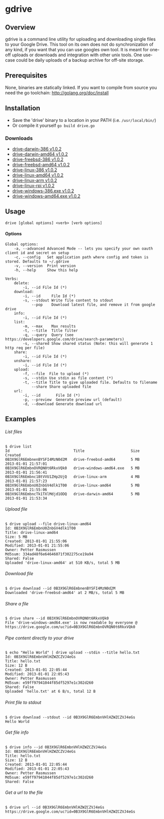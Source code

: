 gdrive
======


## Overview
gdrive is a command line utility for uploading and downloading single files to your Google Drive.
This tool on its own does not do synchronization of any kind, if you want that you can use googles own tool.
It is meant for one-off uploads or downloads and integration with other unix tools. One use-case could be
daily uploads of a backup archive for off-site storage.

## Prerequisites
None, binaries are statically linked.
If you want to compile from source you need the go toolchain: http://golang.org/doc/install

## Installation
- Save the 'drive' binary to a location in your PATH (i.e. `/usr/local/bin/`)
- Or compile it yourself `go build drive.go`

### Downloads
- [drive-darwin-386 v1.0.2](https://drive.google.com/uc?id=0B3X9GlR6EmbnVFdtdFNjTE1oakU)
- [drive-darwin-amd64 v1.0.2](https://drive.google.com/uc?id=0B3X9GlR6EmbnQnZNNWs2eW5fbGM)
- [drive-freebsd-386 v1.0.2](https://drive.google.com/uc?id=0B3X9GlR6Embnd3diQXdOa0tWWTQ)
- [drive-freebsd-amd64 v1.0.2](https://drive.google.com/uc?id=0B3X9GlR6EmbnZmU1cnpxNnkxbVU)
- [drive-linux-386 v1.0.2](https://drive.google.com/uc?id=0B3X9GlR6EmbnSThPTFNPYVlDNnc)
- [drive-linux-amd64 v1.0.2](https://drive.google.com/uc?id=0B3X9GlR6EmbnT0RqS0oyNWZscHc)
- [drive-linux-arm v1.0.2](https://drive.google.com/uc?id=0B3X9GlR6EmbnQ0N0U3FIZ01WNVk)
- [drive-linux-rpi v1.0.2](https://drive.google.com/uc?id=0B3X9GlR6EmbneWZvcXBlX3U1ckk)
- [drive-windows-386.exe v1.0.2](https://drive.google.com/uc?id=0B3X9GlR6EmbnM3lQQzVSUHJLODg)
- [drive-windows-amd64.exe v1.0.2](https://drive.google.com/uc?id=0B3X9GlR6EmbnRVBtSFZUUlA4SlU)

## Usage
    drive [global options] <verb> [verb options]

#### Options
    Global options:
        -a, --advanced Advanced Mode -- lets you specify your own oauth client id and secret on setup
        -c, --config   Set application path where config and token is stored. Defaults to ~/.gdrive
        -v, --version  Print version
        -h, --help     Show this help

    Verbs:
        delete:
            -i, --id File Id (*)
        download:
            -i, --id     File Id (*)
            -s, --stdout Write file content to stdout
                --pop    Download latest file, and remove it from google drive
        info:
            -i, --id File Id (*)
        list:
            -m, --max    Max results
            -t, --title  Title filter
            -q, --query  Query (see https://developers.google.com/drive/search-parameters)
            -s, --shared Show shared status (Note: this will generate 1 http req per file)
        share:
            -i, --id File Id (*)
        unshare:
            -i, --id File Id (*)
        upload:
            -f, --file  File to upload (*)
            -s, --stdin Use stdin as file content (*)
            -t, --title Title to give uploaded file. Defaults to filename
                --share Share uploaded file
        url:
            -i, --id       File Id (*)
            -p, --preview  Generate preview url (default)
            -d, --download Generate download url

## Examples
###### List files
    $ drive list
    Id                             Title                     Size     Created
    0B3X9GlR6EmbnenBYSFI4MzN0d2M   drive-freebsd-amd64       5 MB     2013-01-01 21:57:01
    0B3X9GlR6EmbnOVRQN0t6RkxVQk0   drive-windows-amd64.exe   5 MB     2013-01-01 21:56:41
    0B3X9GlR6Embnc1BtVVU1ZHp2UjQ   drive-linux-arm           4 MB     2013-01-01 21:57:23
    0B3X9GlR6EmbnU0ZnbGV4dlk1T00   drive-linux-amd64         5 MB     2013-01-01 21:55:06
    0B3X9GlR6EmbncTk1TXlMdjd1ODQ   drive-darwin-amd64        5 MB     2013-01-01 21:53:34

###### Upload file
    $ drive upload --file drive-linux-amd64
    Id: 0B3X9GlR6EmbnU0ZnbGV4dlk1T00
    Title: drive-linux-amd64
    Size: 5 MB
    Created: 2013-01-01 21:55:06
    Modified: 2013-01-01 21:55:06
    Owner: Petter Rasmussen
    Md5sum: 334ad48f6e64646071f302275ce19a94
    Shared: False
    Uploaded 'drive-linux-amd64' at 510 KB/s, total 5 MB

###### Download file
    $ drive download --id 0B3X9GlR6EmbnenBYSFI4MzN0d2M
    Downloaded 'drive-freebsd-amd64' at 2 MB/s, total 5 MB

###### Share a file
    $ drive share --id 0B3X9GlR6EmbnOVRQN0t6RkxVQk0
    File 'drive-windows-amd64.exe' is now readable by everyone @ https://drive.google.com/uc?id=0B3X9GlR6EmbnOVRQN0t6RkxVQk0

###### Pipe content directly to your drive
    $ echo "Hello World" | drive upload --stdin --title hello.txt
    Id: 0B3X9GlR6EmbnVHlHZWZCZVJ4eGs
    Title: hello.txt
    Size: 12 B
    Created: 2013-01-01 22:05:44
    Modified: 2013-01-01 22:05:43
    Owner: Petter Rasmussen
    Md5sum: e59ff97941044f85df5297e1c302d260
    Shared: False
    Uploaded 'hello.txt' at 6 B/s, total 12 B

###### Print file to stdout
    $ drive download --stdout --id 0B3X9GlR6EmbnVHlHZWZCZVJ4eGs
    Hello World

###### Get file info
    $ drive info --id 0B3X9GlR6EmbnVHlHZWZCZVJ4eGs
    Id: 0B3X9GlR6EmbnVHlHZWZCZVJ4eGs
    Title: hello.txt
    Size: 12 B
    Created: 2013-01-01 22:05:44
    Modified: 2013-01-01 22:05:43
    Owner: Petter Rasmussen
    Md5sum: e59ff97941044f85df5297e1c302d260
    Shared: False

###### Get a url to the file
    $ drive url --id 0B3X9GlR6EmbnVHlHZWZCZVJ4eGs
    https://drive.google.com/uc?id=0B3X9GlR6EmbnVHlHZWZCZVJ4eGs

